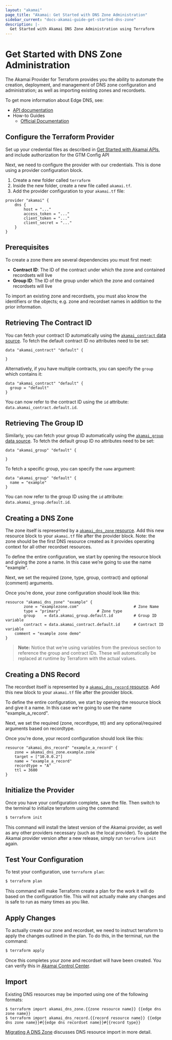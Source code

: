 ```yaml
---
layout: "akamai"
page_title: "Akamai: Get Started with DNS Zone Administration"
sidebar_current: "docs-akamai-guide-get-started-dns-zone"
description: |-
  Get Started with Akamai DNS Zone Administration using Terraform
---
```


# Get Started with DNS Zone Administration

The Akamai Provider for Terraform provides you the ability to automate the creation, deployment, and management of DNS zone configuration and administration; as well as 
importing existing zones and recordsets.  

To get more information about Edge DNS, see:

* [API documentation](https://developer.akamai.com/api/cloud_security/edge_dns_zone_management/v2.html)
* How-to Guides
    * [Official Documentation](https://learn.akamai.com/en-us/webhelp/edge-dns/edge-dns-user-guide/GUID-0E0AC1A7-26D0-41BF-B628-D28FD70C404C.html)

## Configure the Terraform Provider

Set up your credential files as described in [Get Started with Akamai APIs](https://developer.akamai.com/api/getting-started), and include authorization for the GTM Config API 

Next, we need to configure the provider with our credentials. This is done using a provider configuration block.

1. Create a new folder called `terraform`
1. Inside the new folder, create a new file called `akamai.tf`.
1. Add the provider configuration to your `akamai.tf` file:

```hcl
provider "akamai" {
    dns {
        host = "..."
        access_token = "..."
        client_token = "..."
        client_secret = "..."
    }
}
```

## Prerequisites

To create a zone there are several dependencies you must first meet:

* **Contract ID**: The ID of the contract under which the zone and contained recordsets will live
* **Group ID**: The ID of the group under which the zone and contained recordsets will live

To import an existing zone and recordsets, you must also know the identifiers or the objects; e.g. zone and recordset names in addition to the prior information.

## Retrieving The Contract ID

You can fetch your contract ID automatically using the [`akamai_contract` data source](/docs/providers/akamai/d/contract.html). To fetch the default contract ID no attributes need to be set:

```hcl
data "akamai_contract" "default" {

}
```

Alternatively, if you have multiple contracts, you can specify the `group` which contains it:

```hcl
data "akamai_contract" "default" {
  group = "default"
}
```

You can now refer to the contract ID using the `id` attribute: `data.akamai_contract.default.id`.

## Retrieving The Group ID

Similarly, you can fetch your group ID automatically using the [`akamai_group` data source](/docs/providers/akamai/d/group.html). To fetch the default group ID no attributes need to be set:

```hcl
data "akamai_group" "default" {

}
``` 

To fetch a specific group, you can specify the `name` argument:

```hcl
data "akamai_group" "default" {
  name = "example"
}
```

You can now refer to the group ID using the `id` attribute: `data.akamai_group.default.id`.

## Creating a DNS Zone

The zone itself is represented by a [`akamai_dns_zone` resource](/docs/providers/akamai/r/dns_zone.html). Add this new resource block to your `akamai.tf` file after the provider block. Note: the zone should be the first DNS resource created as it provides operating context for all other recordset resources.

To define the entire configuration, we start by opening the resource block and giving the zone a name. In this case we’re going to use the name "example".

Next, we set the required (zone, type, group, contract) and optional (comment) arguments.

Once you’re done, your zone configuration should look like this:

```hcl
resource "akamai_dns_zone" "example" {
        zone = "examplezone.com"                        # Zone Name
        type = "primary"				# Zone type
        group    = data.akamai_group.default.id         # Group ID variable
        contract = data.akamai_contract.default.id      # Contract ID variable
	comment = "example zone demo"
}
```
> **Note:** Notice that we’re using variables from the previous section to reference the group and contract IDs. These will automatically be replaced at runtime by Terraform with the actual values.

## Creating a DNS Record

The recordset itself is represented by a [`akamai_dns_record` resource](/docs/providers/akamai/r/dns_record.html). Add this new block to your `akamai.tf` file after the provider block.

To define the entire configuration, we start by opening the resource block and give it a name. In this case we’re going to use the name "example_a_record".

Next, we set the required (zone, recordtype, ttl) and any optional/required arguments based on recordtype.

Once you’re done, your record configuration should look like this:

```hcl
resource "akamai_dns_record" "example_a_record" {
    zone = akamai_dns_zone.example.zone
    target = ["10.0.0.2"]
    name = "example_a_record"
    recordtype = "A"
    ttl = 3600
}
```

## Initialize the Provider

Once you have your configuration complete, save the file. Then switch to the terminal to initialize terraform using the command:

```bash
$ terraform init
```

This command will install the latest version of the Akamai provider, as well as any other providers necessary (such as the local provider). To update the Akamai provider version after a new release, simply run `terraform init` again.

## Test Your Configuration

To test your configuration, use `terraform plan`:

```bash
$ terraform plan
```

This command will make Terraform create a plan for the work it will do based on the configuration file. This will not actually make any changes and is safe to run as many times as you like.

## Apply Changes

To actually create our zone and recordset, we need to instruct terraform to apply the changes outlined in the plan. To do this, in the terminal, run the command:

```bash
$ terraform apply
```

Once this completes your zone and recordset will have been created. You can verify this in [Akamai Control Center](https://control.akamai.com).

## Import

Existing DNS resources may be imported using one of the following formats:

```
$ terraform import akamai_dns_zone.{{zone resource name}} {{edge dns zone name}}
$ terraform import akamai_dns_record.{{record resource name}} {{edge dns zone name}}#{{edge dns recordset name}}#{{record type}}
```

[Migrating A DNS Zone](https://www.terraform.io/docs/providers/akamai/g/faq.html#migrating-an-edge-dns-zone-and-records-to-terraform) discusses DNS resource import in more detail.

